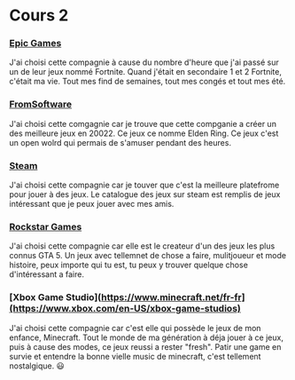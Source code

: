 # Cours 2


### [Epic Games](https://www.epicgames.com/site/en-US/home)
J'ai choisi cette compagnie à cause du nombre d'heure que j'ai passé sur un de leur jeux nommé Fortnite. Quand j'était en secondaire 1 et 2 Fortnite, c'était ma vie. Tout mes find de semaines, tout mes congés et tout mes été. 

### [FromSoftware](https://www.fromsoftware.jp/ww/)
J'ai choisi cette comgagnie car je trouve que cette compganie a créer un des meilleure jeux en 20022. Ce jeux ce nomme Elden Ring. Ce jeux c'est un open wolrd qui permais de s'amuser pendant des heures.

### [Steam](https://store.steampowered.com/?l=french)
J'ai choisi cette compagnie car je touver que c'est la meilleure platefrome pour jouer à des jeux. Le catalogue des jeux sur steam est remplis de jeux intéressant que je peux jouer avec mes amis.

### [Rockstar Games](https://www.rockstargames.com/fr/)
J'ai choisi cette compagnie car elle est le createur d'un des jeux les plus connus GTA 5. Un jeux avec tellemnet de chose a faire, mulitjoueur et mode histoire, peux importe qui tu est, tu peux y trouver quelque chose d'intéressant a faire.

### [Xbox Game Studio](https://www.minecraft.net/fr-fr](https://www.xbox.com/en-US/xbox-game-studios)
J'ai choisi cette compagnie car c'est elle qui possède le jeux de mon enfance, Minecraft. Tout le monde de ma génération à déja jouer à ce jeux, puis à cause des modes, ce jeux reussi a rester "fresh". Patir une game en survie et entendre la bonne vielle music de minecraft, c'est tellement nostalgique. :smiley:


